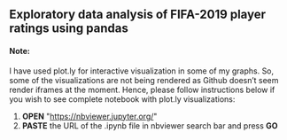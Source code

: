 ## Exploratory data analysis of FIFA-2019 player ratings using pandas

#### Note:
I have used plot.ly for interactive visualization in some of my graphs. So, some of the visualizations are not being rendered as Github doesn’t seem render iframes at the moment. Hence, please follow instructions below if you wish to see complete notebook with plot.ly visualizations:

1. <b>OPEN</b> "https://nbviewer.jupyter.org/"
2. <b>PASTE</b> the URL of the .ipynb file in nbviewer search bar and press <b>GO</b>
